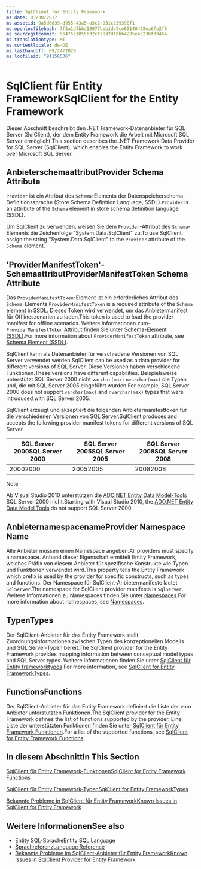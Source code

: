 ```yaml
---
title: SqlClient für Entity Framework
ms.date: 03/30/2017
ms.assetid: 9a5d6d39-d955-43a5-a5c2-931c239398f1
ms.openlocfilehash: 7f3a1d4bbd18977bbb1dc9ce65140428ea6fe2f8
ms.sourcegitcommit: 5b475c1855b32cf78d2d1bbb4295e4c236f39464
ms.translationtype: MT
ms.contentlocale: de-DE
ms.lasthandoff: 09/24/2020
ms.locfileid: "91156536"
---
```

# <a name="sqlclient-for-the-entity-framework"></a><span data-ttu-id="0d429-102">SqlClient für Entity Framework</span><span class="sxs-lookup"><span data-stu-id="0d429-102">SqlClient for the Entity Framework</span></span>

<span data-ttu-id="0d429-103">Dieser Abschnitt beschreibt den .NET Framework-Datenanbieter für SQL Server (SqlClient), der dem Entity Framework die Arbeit mit Microsoft SQL Server ermöglicht.</span><span class="sxs-lookup"><span data-stu-id="0d429-103">This section describes the .NET Framework Data Provider for SQL Server (SqlClient), which enables the Entity Framework to work over Microsoft SQL Server.</span></span>  
  
## <a name="provider-schema-attribute"></a><span data-ttu-id="0d429-104">Anbieterschemaattribut</span><span class="sxs-lookup"><span data-stu-id="0d429-104">Provider Schema Attribute</span></span>  

 <span data-ttu-id="0d429-105">`Provider` ist ein Attribut des `Schema`-Elements der Datenspeicherschema-Definitionssprache (Store Schema Definition Language, SSDL).</span><span class="sxs-lookup"><span data-stu-id="0d429-105">`Provider` is an attribute of the `Schema` element in store schema definition language (SSDL).</span></span>  
  
 <span data-ttu-id="0d429-106">Um SqlClient zu verwenden, weisen Sie dem `Provider`-Attribut des `Schema`-Elements die Zeichenfolge "System.Data.SqlClient" zu.</span><span class="sxs-lookup"><span data-stu-id="0d429-106">To use SqlClient, assign the string "System.Data.SqlClient" to the `Provider` attribute of the `Schema` element.</span></span>  
  
## <a name="providermanifesttoken-schema-attribute"></a><span data-ttu-id="0d429-107">'ProviderManifestToken'-Schemaattribut</span><span class="sxs-lookup"><span data-stu-id="0d429-107">ProviderManifestToken Schema Attribute</span></span>  

 <span data-ttu-id="0d429-108">Das `ProviderManifestToken`-Element ist ein erforderliches Attribut des `Schema`-Elements.</span><span class="sxs-lookup"><span data-stu-id="0d429-108">`ProviderManifestToken` is a required attribute of the `Schema` element in SSDL.</span></span> <span data-ttu-id="0d429-109">Dieses Token wird verwendet, um das Anbietermanifest für Offlineszenarien zu laden.</span><span class="sxs-lookup"><span data-stu-id="0d429-109">This token is used to load the provider manifest for offline scenarios.</span></span> <span data-ttu-id="0d429-110">Weitere Informationen zum- `ProviderManifestToken` Attribut finden Sie unter [Schema-Element (SSDL)](/ef/ef6/modeling/designer/advanced/edmx/ssdl-spec#schema-element-ssdl).</span><span class="sxs-lookup"><span data-stu-id="0d429-110">For more information about `ProviderManifestToken` attribute, see [Schema Element (SSDL)](/ef/ef6/modeling/designer/advanced/edmx/ssdl-spec#schema-element-ssdl).</span></span>  
  
 <span data-ttu-id="0d429-111">SqlClient kann als Datenanbieter für verschiedene Versionen von SQL Server verwendet werden.</span><span class="sxs-lookup"><span data-stu-id="0d429-111">SqlClient can be used as a data provider for different versions of SQL Server.</span></span> <span data-ttu-id="0d429-112">Diese Versionen haben verschiedene Funktionen.</span><span class="sxs-lookup"><span data-stu-id="0d429-112">These versions have different capabilities.</span></span> <span data-ttu-id="0d429-113">Beispielsweise unterstützt SQL Server 2000 nicht `varchar(max)` `nvarchar(max)` die Typen und, die mit SQL Server 2005 eingeführt wurden.</span><span class="sxs-lookup"><span data-stu-id="0d429-113">For example, SQL Server 2000 does not support `varchar(max)` and `nvarchar(max)` types that were introduced with SQL Server 2005.</span></span>  
  
 <span data-ttu-id="0d429-114">SqlClient erzeugt und akzeptiert die folgenden Anbietermanifesttoken für die verschiedenen Versionen von SQL Server.</span><span class="sxs-lookup"><span data-stu-id="0d429-114">SqlClient produces and accepts the following provider manifest tokens for different versions of SQL Server.</span></span>  
  
|<span data-ttu-id="0d429-115">SQL Server 2000</span><span class="sxs-lookup"><span data-stu-id="0d429-115">SQL Server 2000</span></span>|<span data-ttu-id="0d429-116">SQL Server 2005</span><span class="sxs-lookup"><span data-stu-id="0d429-116">SQL Server 2005</span></span>|<span data-ttu-id="0d429-117">SQL Server 2008</span><span class="sxs-lookup"><span data-stu-id="0d429-117">SQL Server 2008</span></span>|  
|-|-|-|  
|<span data-ttu-id="0d429-118">2000</span><span class="sxs-lookup"><span data-stu-id="0d429-118">2000</span></span>|<span data-ttu-id="0d429-119">2005</span><span class="sxs-lookup"><span data-stu-id="0d429-119">2005</span></span>|<span data-ttu-id="0d429-120">2008</span><span class="sxs-lookup"><span data-stu-id="0d429-120">2008</span></span>|  
  
> [!NOTE]
> <span data-ttu-id="0d429-121">Ab Visual Studio 2010 unterstützen die [ADO.NET Entity Data Model-Tools](/previous-versions/dotnet/netframework-4.0/bb399249(v=vs.100)) SQL Server 2000 nicht.</span><span class="sxs-lookup"><span data-stu-id="0d429-121">Starting with Visual Studio 2010, the [ADO.NET Entity Data Model Tools](/previous-versions/dotnet/netframework-4.0/bb399249(v=vs.100)) do not support SQL Server 2000.</span></span>  
  
## <a name="provider-namespace-name"></a><span data-ttu-id="0d429-122">Anbieternamespacename</span><span class="sxs-lookup"><span data-stu-id="0d429-122">Provider Namespace Name</span></span>  

 <span data-ttu-id="0d429-123">Alle Anbieter müssen einen Namespace angeben.</span><span class="sxs-lookup"><span data-stu-id="0d429-123">All providers must specify a namespace.</span></span> <span data-ttu-id="0d429-124">Anhand dieser Eigenschaft ermittelt Entity Framework, welches Präfix von diesem Anbieter für spezifische Konstrukte wie Typen und Funktionen verwendet wird.</span><span class="sxs-lookup"><span data-stu-id="0d429-124">This property tells the Entity Framework which prefix is used by the provider for specific constructs, such as types and functions.</span></span> <span data-ttu-id="0d429-125">Der Namespace für SqlClient-Anbietermanifeste lautet `SqlServer`.</span><span class="sxs-lookup"><span data-stu-id="0d429-125">The namespace for SqlClient provider manifests is `SqlServer`.</span></span> <span data-ttu-id="0d429-126">Weitere Informationen zu Namespaces finden Sie unter [Namespaces](./language-reference/namespaces-entity-sql.md).</span><span class="sxs-lookup"><span data-stu-id="0d429-126">For more information about namespaces, see [Namespaces](./language-reference/namespaces-entity-sql.md).</span></span>  
  
## <a name="types"></a><span data-ttu-id="0d429-127">Typen</span><span class="sxs-lookup"><span data-stu-id="0d429-127">Types</span></span>  

 <span data-ttu-id="0d429-128">Der SqlClient-Anbieter für das Entity Framework stellt Zuordnungsinformationen zwischen Typen des konzeptionellen Modells und SQL Server-Typen bereit.</span><span class="sxs-lookup"><span data-stu-id="0d429-128">The SqlClient provider for the Entity Framework provides mapping information between conceptual model types and SQL Server types.</span></span> <span data-ttu-id="0d429-129">Weitere Informationen finden Sie unter [SqlClient für Entity frameworktypes](sqlclient-for-ef-types.md).</span><span class="sxs-lookup"><span data-stu-id="0d429-129">For more information, see [SqlClient for Entity FrameworkTypes](sqlclient-for-ef-types.md).</span></span>  
  
## <a name="functions"></a><span data-ttu-id="0d429-130">Functions</span><span class="sxs-lookup"><span data-stu-id="0d429-130">Functions</span></span>  

 <span data-ttu-id="0d429-131">Der SqlClient-Anbieter für das Entity Framework definiert die Liste der vom Anbieter unterstützten Funktionen.</span><span class="sxs-lookup"><span data-stu-id="0d429-131">The SqlClient provider for the Entity Framework defines the list of functions supported by the provider.</span></span> <span data-ttu-id="0d429-132">Eine Liste der unterstützten Funktionen finden Sie unter [SqlClient für Entity Framework Funktionen](sqlclient-for-ef-functions.md).</span><span class="sxs-lookup"><span data-stu-id="0d429-132">For a list of the supported functions, see [SqlClient for Entity Framework Functions](sqlclient-for-ef-functions.md).</span></span>  
  
## <a name="in-this-section"></a><span data-ttu-id="0d429-133">In diesem Abschnitt</span><span class="sxs-lookup"><span data-stu-id="0d429-133">In This Section</span></span>  

 [<span data-ttu-id="0d429-134">SqlClient für Entity Framework-Funktionen</span><span class="sxs-lookup"><span data-stu-id="0d429-134">SqlClient for Entity Framework Functions</span></span>](sqlclient-for-ef-functions.md)  
  
 [<span data-ttu-id="0d429-135">SqlClient für Entity Framework-Typen</span><span class="sxs-lookup"><span data-stu-id="0d429-135">SqlClient for Entity FrameworkTypes</span></span>](sqlclient-for-ef-types.md)  
  
 [<span data-ttu-id="0d429-136">Bekannte Probleme in SqlClient für Entity Framework</span><span class="sxs-lookup"><span data-stu-id="0d429-136">Known Issues in SqlClient for Entity Framework</span></span>](known-issues-in-sqlclient-for-entity-framework.md)  
  
## <a name="see-also"></a><span data-ttu-id="0d429-137">Weitere Informationen</span><span class="sxs-lookup"><span data-stu-id="0d429-137">See also</span></span>

- [<span data-ttu-id="0d429-138">Entity SQL-Sprache</span><span class="sxs-lookup"><span data-stu-id="0d429-138">Entity SQL Language</span></span>](./language-reference/entity-sql-language.md)
- [<span data-ttu-id="0d429-139">Sprachreferenz</span><span class="sxs-lookup"><span data-stu-id="0d429-139">Language Reference</span></span>](./language-reference/index.md)
- [<span data-ttu-id="0d429-140">Bekannte Probleme im SqlClient-Anbieter für Entity Framework</span><span class="sxs-lookup"><span data-stu-id="0d429-140">Known Issues in SqlClient Provider for Entity Framework</span></span>](sqlclient-for-the-entity-framework.md)
